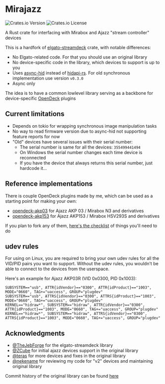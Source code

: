 # Mirajazz

![Crates.io Version](https://img.shields.io/crates/v/mirajazz)
![Crates.io License](https://img.shields.io/crates/l/mirajazz)

A Rust crate for interfacing with Mirabox and Ajazz "stream controller" devices

This is a hardfork of [elgato-streamdeck](https://github.com/streamduck-org/elgato-streamdeck) crate, with notable differences:

- No Elgato-related code. For that you should use an original library
- No device-specific code in the library, which devices to support is up to you
- Uses [async-hid](https://github.com/sidit77/async-hid) instead of [hidapi-rs](https://github.com/ruabmbua/hidapi-rs). For old synchronous implementation use version `v0.3.0`
- Async only

The idea is to have a common lowlevel library serving as a backbone for device-specific [OpenDeck](https://github.com/nekename/OpenDeck) plugins

## Current limitations

- Depends on tokio for wrapping synchronous image manipulation tasks
- No way to read firmware version due to async-hid not supporting feature reports for now
- "Old" devices have several issues with their serial number:
  - The serial number is same for all the devices: `355499441494`
  - On Windows the serial number changes each time device is reconnected
  - If you have the device that always returns this serial number, just hardcode it...

## Reference implementations

There is couple OpenDeck plugins made by me, which can be used as a starting point for making your own:

- [opendeck-akp03](https://github.com/4ndv/opendeck-akp03) for Ajazz AKP 03 / Mirabox N3 and derivatives
- [opendeck-akp153](https://github.com/4ndv/opendeck-akp153) for Ajazz AKP153 / Mirabox HSV293S and derivatives

If you plan to fork any of them, [here's the checklist](https://github.com/4ndv/mirajazz/wiki/Checklist-for-forking-my-existing-plugins) of things you'll need to do

## udev rules

For using on Linux, you are required to bring your own udev rules for all the VID/PID pairs you want to support. Without the udev rules, you wouldn't be able to connect to the devices from the userspace.

Here's an example for Ajazz AKP03R (VID 0x0300, PID 0x1003):

```
SUBSYSTEM=="usb", ATTR{idVendor}=="0300", ATTR{idProduct}=="1003", MODE="0660", TAG+="uaccess", GROUP="plugdev"
SUBSYSTEM=="usb", ATTRS{idVendor}=="0300", ATTRS{idProduct}=="1003", MODE="0660", TAG+="uaccess", GROUP="plugdev"
KERNEL=="hidraw*", SUBSYSTEM=="hidraw", ATTR{idVendor}=="0300", ATTR{idProduct}=="1003", MODE="0660", TAG+="uaccess", GROUP="plugdev"
KERNEL=="hidraw*", SUBSYSTEM=="hidraw", ATTRS{idVendor}=="0300", ATTRS{idProduct}=="1003", MODE="0660", TAG+="uaccess", GROUP="plugdev"
```

## Acknowledgments

- [@TheJebForge](https://github.com/TheJebForge) for the elgato-streamdeck library
- [@ZCube](https://github.com/ZCube) for initial ajazz devices support in the original library
- [@teras](https://github.com/teras) for more devices and fixes in the original library
- [@nekename](https://github.com/nekename) for reviewing my code for "v2" devices and maintaining original library

Commit history of the original library can be found [here](https://github.com/streamduck-org/elgato-streamdeck/commits/main/)
